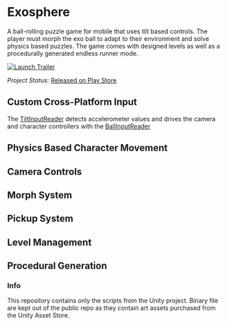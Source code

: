 # Exosphere

A ball-rolling puzzle game for mobile that uses tilt based controls. The player must morph the exo ball to adapt to their environment and solve physics based puzzles. The game comes with designed levels as well as a procedurally generated endless runner mode.

[![Launch Trailer](Assets/Screenshots/SelectedShots/CalamityLevelShot.png?raw=true "Launch Trailer")](https://www.youtube.com/watch?v=v6KqbtJ24PE)

*Project Status:* [Released on Play Store](https://play.google.com/store/apps/details?id=trotterj.ExoSphere)

## Custom Cross-Platform Input
The [TiltInputReader](Assets/Scripts/Input/AmazeballTiltInput.cs) detects accelerometer values and drives the camera and character controllers with the [BallInputReader](Assets/Scripts/Ball/BallInputReader.cs) 

## Physics Based Character Movement

## Camera Controls

## Morph System

## Pickup System

## Level Management

## Procedural Generation

### Info
This repository contains only the scripts from the Unity project. Binary file are kept out of the public repo as they contain art assets purchased from the Unity Asset Store.
